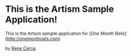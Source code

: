 # This is the Artism Sample Application!

This is the Artism sample application for
[*One Month Rails*] (http://onemonthrails.com)

by [Rene Cerna](http://ReneCerna.com)
